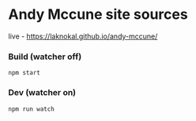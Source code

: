 # Andy Mccune site sources
live - https://laknokal.github.io/andy-mccune/

### Build (watcher off)
    npm start

### Dev (watcher on)
    npm run watch

